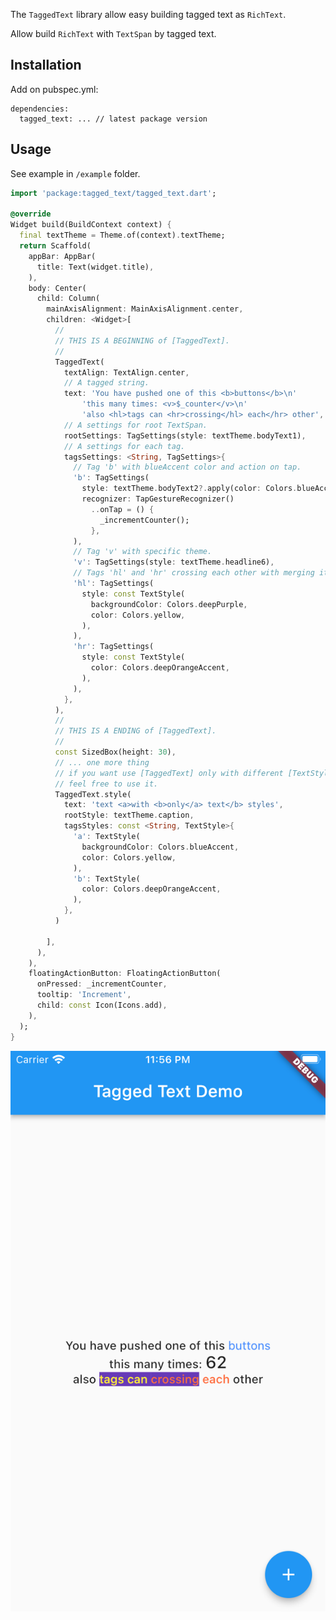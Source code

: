 <!-- 
This README describes the package. If you publish this package to pub.dev,
this README's contents appear on the landing page for your package.

For information about how to write a good package README, see the guide for
[writing package pages](https://dart.dev/guides/libraries/writing-package-pages). 

For general information about developing packages, see the Dart guide for
[creating packages](https://dart.dev/guides/libraries/create-library-packages)
and the Flutter guide for
[developing packages and plugins](https://flutter.dev/developing-packages). 
-->

The `TaggedText` library allow easy building tagged text as `RichText`.

Allow build `RichText` with `TextSpan` by tagged text.

## Installation

Add on pubspec.yml:

```
dependencies:
  tagged_text: ... // latest package version
```

## Usage

See example in `/example` folder. 

```dart
import 'package:tagged_text/tagged_text.dart';

@override
Widget build(BuildContext context) {
  final textTheme = Theme.of(context).textTheme;
  return Scaffold(
    appBar: AppBar(
      title: Text(widget.title),
    ),
    body: Center(
      child: Column(
        mainAxisAlignment: MainAxisAlignment.center,
        children: <Widget>[
          //
          // THIS IS A BEGINNING of [TaggedText].
          //
          TaggedText(
            textAlign: TextAlign.center,
            // A tagged string.
            text: 'You have pushed one of this <b>buttons</b>\n'
                'this many times: <v>$_counter</v>\n'
                'also <hl>tags can <hr>crossing</hl> each</hr> other',
            // A settings for root TextSpan.
            rootSettings: TagSettings(style: textTheme.bodyText1),
            // A settings for each tag.
            tagsSettings: <String, TagSettings>{
              // Tag 'b' with blueAccent color and action on tap.
              'b': TagSettings(
                style: textTheme.bodyText2?.apply(color: Colors.blueAccent),
                recognizer: TapGestureRecognizer()
                  ..onTap = () {
                    _incrementCounter();
                  },
              ),
              // Tag 'v' with specific theme.
              'v': TagSettings(style: textTheme.headline6),
              // Tags 'hl' and 'hr' crossing each other with merging its settings.
              'hl': TagSettings(
                style: const TextStyle(
                  backgroundColor: Colors.deepPurple,
                  color: Colors.yellow,
                ),
              ),
              'hr': TagSettings(
                style: const TextStyle(
                  color: Colors.deepOrangeAccent,
                ),
              ),
            },
          ),
          //
          // THIS IS A ENDING of [TaggedText].
          //
          const SizedBox(height: 30),
          // ... one more thing
          // if you want use [TaggedText] only with different [TextStyle]s
          // feel free to use it.
          TaggedText.style(
            text: 'text <a>with <b>only</a> text</b> styles',
            rootStyle: textTheme.caption,
            tagsStyles: const <String, TextStyle>{
              'a': TextStyle(
                backgroundColor: Colors.blueAccent,
                color: Colors.yellow,
              ),
              'b': TextStyle(
                color: Colors.deepOrangeAccent,
              ),
            },
          )

        ],
      ),
    ),
    floatingActionButton: FloatingActionButton(
      onPressed: _incrementCounter,
      tooltip: 'Increment',
      child: const Icon(Icons.add),
    ),
  );
}

```

![SimulatorScreenShot](example/SimulatorScreenShot.png)
